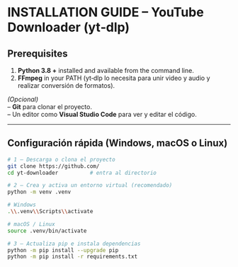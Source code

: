 INSTALLATION GUIDE – YouTube Downloader (yt‑dlp)
=============================================================

Prerequisites
-------------
1. **Python 3.8 +** installed and available from the command line.
2. **FFmpeg** in your PATH (yt‑dlp lo necesita para unir video y audio y realizar conversión de formatos).

*(Opcional)*  
– **Git** para clonar el proyecto.  
– Un editor como **Visual Studio Code** para ver y editar el código.

------------------------------------------------------------
Configuración rápida (Windows, macOS o Linux)
------------------------------------------------------------

```bash
# 1 – Descarga o clona el proyecto
git clone https://github.com/
cd yt‑downloader          # entra al directorio

# 2 – Crea y activa un entorno virtual (recomendado)
python -m venv .venv

# Windows
.\\.venv\\Scripts\\activate

# macOS / Linux
source .venv/bin/activate

# 3 – Actualiza pip e instala dependencias
python -m pip install --upgrade pip
python -m pip install -r requirements.txt
